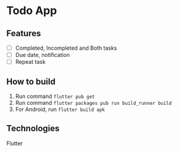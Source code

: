 # Todo App

## Features
- [ ] Completed, Incompleted and Both tasks
- [ ] Due date, notification
- [ ] Repeat task

## How to build
1. Run command `flutter pub get`
2. Run command `flutter packages pub run build_runner build`
3. For Android, run `flutter build apk`

## Technologies
Flutter